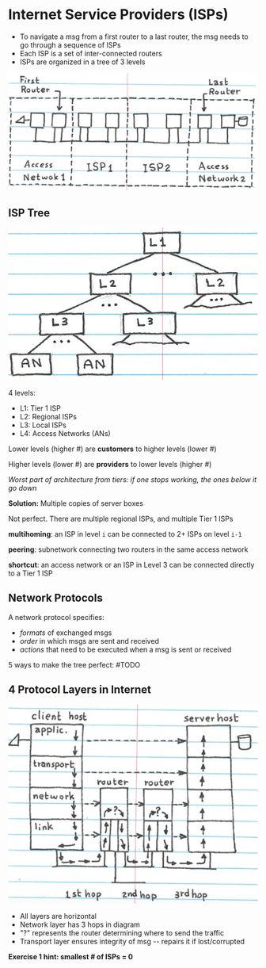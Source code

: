 # Internet Service Providers (ISPs)

- To navigate a msg from a first router to a last router, the msg needs to go through a sequence of ISPs
- Each ISP is a set of inter-connected routers
- ISPs are organized in a tree of 3 levels

![firsttolastrouter](images/e.png)

## ISP Tree

![isptreediagram](images/f.png)

4 levels:

- L1: Tier 1 ISP
- L2: Regional ISPs
- L3: Local ISPs
- L4: Access Networks (ANs)

Lower levels (higher #) are **customers** to higher levels (lower #)

Higher levels (lower #) are **providers** to lower levels (higher #)

*Worst part of architecture from tiers: if one stops working, the ones below it go down*

**Solution:** Multiple copies of server boxes

Not perfect. There are multiple regional ISPs, and multiple Tier 1 ISPs

**multihoming**: an ISP in level `i` can be connected to 2+ ISPs on level `i-1`

**peering**: subnetwork connecting two routers in the same access network

**shortcut**: an access network or an ISP in Level 3 can be connected directly to a Tier 1 ISP

## Network Protocols
A network protocol specifies:

- *formats* of exchanged msgs
- *order* in which msgs are sent and received
- *actions* that need to be executed when a msg is sent or received

5 ways to make the tree perfect: #TODO

## 4 Protocol Layers in Internet
![Protocol layer diagram](images/g.png)

- All layers are horizontal
- Network layer has 3 hops in diagram
- "?" represents the router determining where to send the traffic
- Transport layer ensures integrity of msg -- repairs it if lost/corrupted

**Exercise 1 hint: smallest # of ISPs = 0**